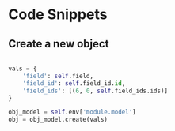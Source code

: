# Code Snippets

## Create a new object

```python

vals = {
    'field': self.field,
    'field_id': self.field_id.id,
    'field_ids': [(6, 0, self.field_ids.ids)]
}

obj_model = self.env['module.model']
obj = obj_model.create(vals)
```
